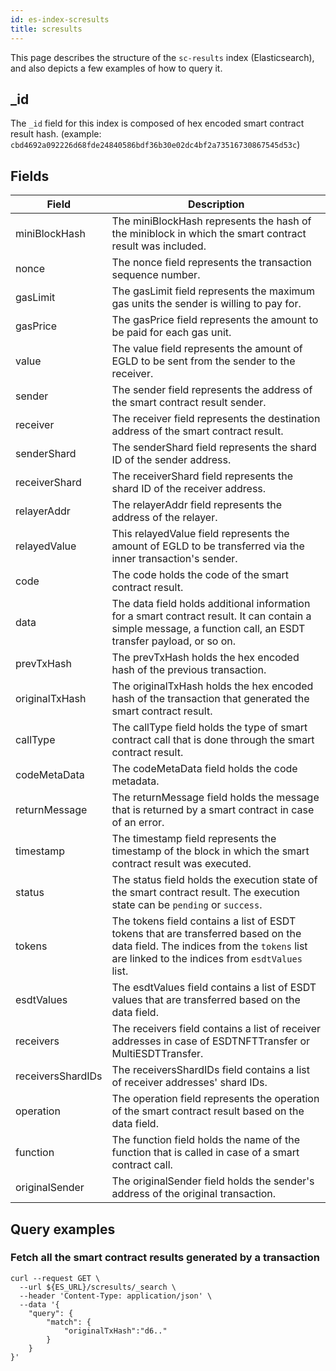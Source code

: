 ```yaml
---
id: es-index-scresults
title: scresults
---
```


[comment]: # (mx-abstract)

This page describes the structure of the `sc-results` index (Elasticsearch), and also depicts a few examples of how to query it.

[comment]: # (mx-context-auto)

## _id

The `_id` field for this index is composed of hex encoded smart contract result hash.
(example: `cbd4692a092226d68fde24840586bdf36b30e02dc4bf2a73516730867545d53c`)

[comment]: # (mx-context-auto)

## Fields

| Field             | Description                                                                                                                                                                        |
|-------------------|------------------------------------------------------------------------------------------------------------------------------------------------------------------------------------|
| miniBlockHash     | The miniBlockHash represents the hash of the miniblock in which the smart contract result was included.                                                                            |
| nonce             | The nonce field represents the transaction sequence number.                                                                                                                        |
| gasLimit          | The gasLimit field represents the maximum gas units the sender is willing to pay for.                                                                                              |
| gasPrice          | The gasPrice field represents the amount to be paid for each gas unit.                                                                                                             |
| value             | The value field represents the amount of EGLD to be sent from the sender to the receiver.                                                                                          |
| sender            | The sender field represents the address of the smart contract result sender.                                                                                                       |
| receiver          | The receiver field represents the destination address of the smart contract result.                                                                                                |
| senderShard       | The senderShard field represents the shard ID of the sender address.                                                                                                               |
| receiverShard     | The receiverShard field represents the shard ID of the receiver address.                                                                                                           |
| relayerAddr       | The relayerAddr field represents the address of the relayer.                                                                                                                       |
| relayedValue      | This relayedValue field represents the amount of EGLD to be transferred via the inner transaction's sender.                                                                        |
| code              | The code holds the code of the smart contract result.                                                                                                                              |
| data              | The data field holds additional information for a smart contract result. It can contain a simple message, a function call, an ESDT transfer payload, or so on.                     |
| prevTxHash        | The prevTxHash holds the hex encoded hash of the previous transaction.                                                                                                             |
| originalTxHash    | The originalTxHash holds the hex encoded hash of the transaction that generated the smart contract result.                                                                         |
| callType          | The callType field holds the type of smart contract call that is done through the smart contract result.                                                                           |
| codeMetaData      | The codeMetaData field holds the code metadata.                                                                                                                                    |
| returnMessage     | The returnMessage field holds the message that is returned by a smart contract in case of an error.                                                                                |
| timestamp         | The timestamp field represents the timestamp of the block in which the smart contract result was executed.                                                                         |
| status            | The status field holds the execution state of the smart contract result. The execution state can be `pending` or `success`.                                                        |
| tokens            | The tokens field contains a list of ESDT tokens that are transferred based on the data field. The indices from the `tokens` list are linked to the indices from `esdtValues` list. |
| esdtValues        | The esdtValues field contains a list of ESDT values that are transferred based on the data field.                                                                                  |
| receivers         | The receivers field contains a list of receiver addresses in case of ESDTNFTTransfer or MultiESDTTransfer.                                                                         |
| receiversShardIDs | The receiversShardIDs field contains a list of receiver addresses' shard IDs.                                                                                                      |
| operation         | The operation field represents the operation of the smart contract result based on the data field.                                                                                 |
| function          | The function field holds the name of the function that is called in case of a smart contract call.                                                                                 |
| originalSender    | The originalSender field holds the sender's address of the original transaction.                                                                                                   |

[comment]: # (mx-context-auto)

## Query examples

[comment]: # (mx-context-auto)

### Fetch all the smart contract results generated by a transaction

```
curl --request GET \
  --url ${ES_URL}/scresults/_search \
  --header 'Content-Type: application/json' \
  --data '{
	"query": {
		"match": {
			"originalTxHash":"d6.."
		}
	}
}'
```
